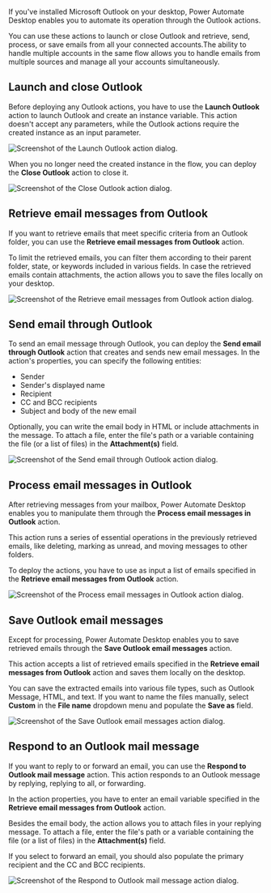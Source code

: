 If you've installed Microsoft Outlook on your desktop, Power Automate Desktop enables you to automate its operation through the Outlook actions.

You can use these actions to launch or close Outlook and retrieve, send, process, or save emails from all your connected accounts.The ability to handle multiple accounts in the same flow allows you to handle emails from multiple sources and manage all your accounts simultaneously.

## Launch and close Outlook

Before deploying any Outlook actions, you have to use the **Launch Outlook** action to launch Outlook and create an instance variable. This action doesn't accept any parameters, while the Outlook actions require the created instance as an input parameter.

![Screenshot of the Launch Outlook action dialog.](..\media\launch-outlook-action.png)

When you no longer need the created instance in the flow, you can deploy the **Close Outlook** action to close it.

![Screenshot of the Close Outlook action dialog.](..\media\close-outlook-action.png)

## Retrieve email messages from Outlook

If you want to retrieve emails that meet specific criteria from an Outlook folder, you can use the **Retrieve email messages from Outlook** action.

To limit the retrieved emails, you can filter them according to their parent folder, state, or keywords included in various fields. In case the retrieved emails contain attachments, the action allows you to save the files locally on your desktop.

![Screenshot of the Retrieve email messages from Outlook action dialog.](..\media\retrieve-emails-outlook.png)

## Send email through Outlook

To send an email message through Outlook, you can deploy the **Send email through Outlook** action that creates and sends new email messages. In the action's properties, you can specify the following entities:

- Sender
- Sender's displayed name
- Recipient
- CC and BCC recipients
- Subject and body of the new email

Optionally, you can write the email body in HTML or include attachments in the message. To attach a file, enter the file's path or a variable containing the file (or a list of files) in the **Attachment(s)** field.

![Screenshot of the Send email through Outlook action dialog.](..\media\send-email-outlook.png)

## Process email messages in Outlook

After retrieving messages from your mailbox, Power Automate Desktop enables you to manipulate them through the **Process email messages in Outlook** action.

This action runs a series of essential operations in the previously retrieved emails, like deleting, marking as unread, and moving messages to other folders.

To deploy the actions, you have to use as input a list of emails specified in the **Retrieve email messages from Outlook** action.

![Screenshot of the Process email messages in Outlook action dialog.](..\media\process-emails-outlook.png)

## Save Outlook email messages

Except for processing, Power Automate Desktop enables you to save retrieved emails through the **Save Outlook email messages** action.

This action accepts a list of retrieved emails specified in the **Retrieve email messages from Outlook** action and saves them locally on the desktop.

You can save the extracted emails into various file types, such as Outlook Message, HTML, and text. If you want to name the files manually, select **Custom** in the **File name** dropdown menu and populate the **Save as** field.

![Screenshot of the Save Outlook email messages action dialog.](..\media\save-emails-outlook.png)

## Respond to an Outlook mail message

If you want to reply to or forward an email, you can use the **Respond to Outlook mail message** action. This action responds to an Outlook message by replying, replying to all, or forwarding.

In the action properties, you have to enter an email variable specified in the **Retrieve email messages from Outlook** action.

Besides the email body, the action allows you to attach files in your replying message. To attach a file, enter the file's path or a variable containing the file (or a list of files) in the **Attachment(s)** field.

If you select to forward an email, you should also populate the primary recipient and the CC and BCC recipients.

![Screenshot of the Respond to Outlook mail message action dialog.](..\media\respond-email-outlook.png)
